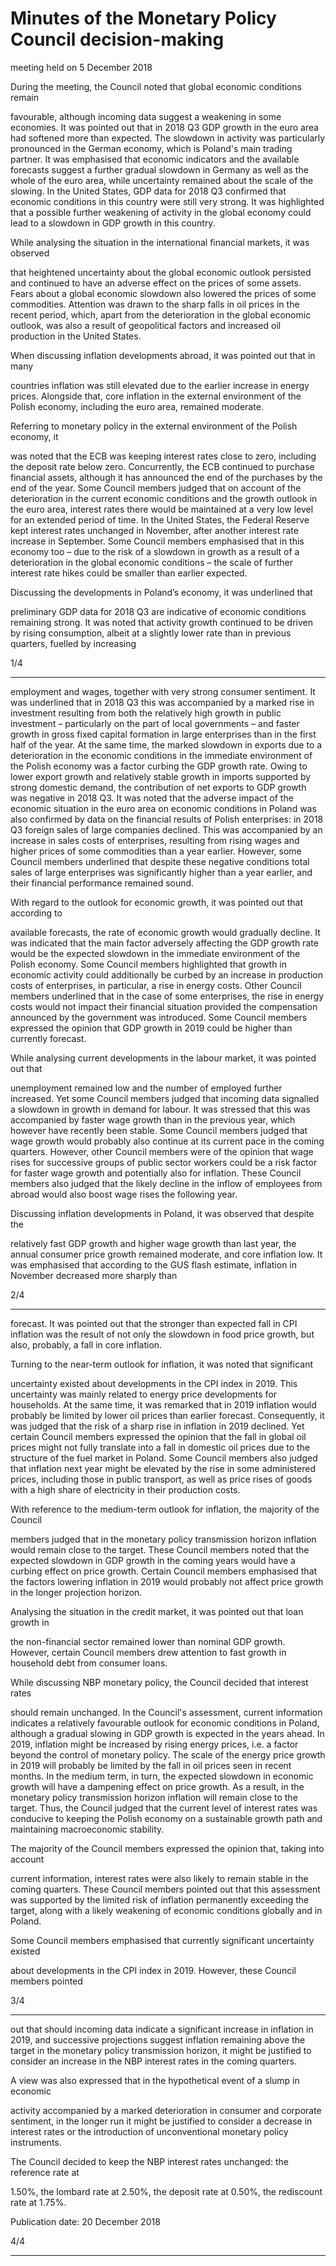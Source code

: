 # Minutes of the Monetary Policy Council decision-making

 meeting held on 5 December 2018

During the meeting, the Council noted that global economic conditions remain

favourable, although incoming data suggest a weakening in some economies. It was
pointed out that in 2018 Q3 GDP growth in the euro area had softened more than
expected. The slowdown in activity was particularly pronounced in the German
economy, which is Poland's main trading partner. It was emphasised that economic
indicators and the available forecasts suggest a further gradual slowdown in Germany as
well as the whole of the euro area, while uncertainty remained about the scale of the
slowing. In the United States, GDP data for 2018 Q3 confirmed that economic conditions
in this country were still very strong. It was highlighted that a possible further
weakening of activity in the global economy could lead to a slowdown in GDP growth in
this country.

While analysing the situation in the international financial markets, it was observed

that heightened uncertainty about the global economic outlook persisted and continued
to have an adverse effect on the prices of some assets. Fears about a global economic
slowdown also lowered the prices of some commodities. Attention was drawn to the
sharp falls in oil prices in the recent period, which, apart from the deterioration in the
global economic outlook, was also a result of geopolitical factors and increased oil
production in the United States.

When discussing inflation developments abroad, it was pointed out that in many

countries inflation was still elevated due to the earlier increase in energy prices.
Alongside that, core inflation in the external environment of the Polish economy,
including the euro area, remained moderate.

Referring to monetary policy in the external environment of the Polish economy, it

was noted that the ECB was keeping interest rates close to zero, including the deposit
rate below zero. Concurrently, the ECB continued to purchase financial assets, although
it has announced the end of the purchases by the end of the year. Some Council
members judged that on account of the deterioration in the current economic conditions
and the growth outlook in the euro area, interest rates there would be maintained at a
very low level for an extended period of time. In the United States, the Federal Reserve
kept interest rates unchanged in November, after another interest rate increase in
September. Some Council members emphasised that in this economy too – due to the
risk of a slowdown in growth as a result of a deterioration in the global economic
conditions – the scale of further interest rate hikes could be smaller than earlier expected.

Discussing the developments in Poland’s economy, it was underlined that

preliminary GDP data for 2018 Q3 are indicative of economic conditions remaining
strong. It was noted that activity growth continued to be driven by rising consumption,
albeit at a slightly lower rate than in previous quarters, fuelled by increasing

1/4


-----

employment and wages, together with very strong consumer sentiment. It was
underlined that in 2018 Q3 this was accompanied by a marked rise in investment
resulting from both the relatively high growth in public investment – particularly on the
part of local governments – and faster growth in gross fixed capital formation in large
enterprises than in the first half of the year. At the same time, the marked slowdown in
exports due to a deterioration in the economic conditions in the immediate environment
of the Polish economy was a factor curbing the GDP growth rate. Owing to lower export
growth and relatively stable growth in imports supported by strong domestic demand,
the contribution of net exports to GDP growth was negative in 2018 Q3. It was noted that
the adverse impact of the economic situation in the euro area on economic conditions in
Poland was also confirmed by data on the financial results of Polish enterprises: in 2018
Q3 foreign sales of large companies declined. This was accompanied by an increase in
sales costs of enterprises, resulting from rising wages and higher prices of some
commodities than a year earlier. However, some Council members underlined that
despite these negative conditions total sales of large enterprises was significantly higher
than a year earlier, and their financial performance remained sound.

With regard to the outlook for economic growth, it was pointed out that according to

available forecasts, the rate of economic growth would gradually decline. It was
indicated that the main factor adversely affecting the GDP growth rate would be the
expected slowdown in the immediate environment of the Polish economy. Some Council
members highlighted that growth in economic activity could additionally be curbed by
an increase in production costs of enterprises, in particular, a rise in energy costs. Other
Council members underlined that in the case of some enterprises, the rise in energy costs
would not impact their financial situation provided the compensation announced by the
government was introduced. Some Council members expressed the opinion that GDP
growth in 2019 could be higher than currently forecast.

While analysing current developments in the labour market, it was pointed out that

unemployment remained low and the number of employed further increased. Yet some
Council members judged that incoming data signalled a slowdown in growth in demand
for labour. It was stressed that this was accompanied by faster wage growth than in the
previous year, which however have recently been stable. Some Council members judged
that wage growth would probably also continue at its current pace in the coming
quarters. However, other Council members were of the opinion that wage rises for
successive groups of public sector workers could be a risk factor for faster wage growth
and potentially also for inflation. These Council members also judged that the likely
decline in the inflow of employees from abroad would also boost wage rises the
following year.

Discussing inflation developments in Poland, it was observed that despite the

relatively fast GDP growth and higher wage growth than last year, the annual consumer
price growth remained moderate, and core inflation low. It was emphasised that
according to the GUS flash estimate, inflation in November decreased more sharply than

2/4


-----

forecast. It was pointed out that the stronger than expected fall in CPI inflation was the
result of not only the slowdown in food price growth, but also, probably, a fall in core
inflation.

Turning to the near-term outlook for inflation, it was noted that significant

uncertainty existed about developments in the CPI index in 2019. This uncertainty was
mainly related to energy price developments for households. At the same time, it was
remarked that in 2019 inflation would probably be limited by lower oil prices than
earlier forecast. Consequently, it was judged that the risk of a sharp rise in inflation in
2019 declined. Yet certain Council members expressed the opinion that the fall in global
oil prices might not fully translate into a fall in domestic oil prices due to the structure of
the fuel market in Poland. Some Council members also judged that inflation next year
might be elevated by the rise in some administered prices, including those in public
transport, as well as price rises of goods with a high share of electricity in their
production costs.

With reference to the medium-term outlook for inflation, the majority of the Council

members judged that in the monetary policy transmission horizon inflation would
remain close to the target. These Council members noted that the expected slowdown in
GDP growth in the coming years would have a curbing effect on price growth. Certain
Council members emphasised that the factors lowering inflation in 2019 would probably
not affect price growth in the longer projection horizon.

Analysing the situation in the credit market, it was pointed out that loan growth in

the non-financial sector remained lower than nominal GDP growth. However, certain
Council members drew attention to fast growth in household debt from consumer loans.

While discussing NBP monetary policy, the Council decided that interest rates

should remain unchanged. In the Council's assessment, current information indicates a
relatively favourable outlook for economic conditions in Poland, although a gradual
slowing in GDP growth is expected in the years ahead. In 2019, inflation might be
increased by rising energy prices, i.e. a factor beyond the control of monetary policy. The
scale of the energy price growth in 2019 will probably be limited by the fall in oil prices
seen in recent months. In the medium term, in turn, the expected slowdown in economic
growth will have a dampening effect on price growth. As a result, in the monetary policy
transmission horizon inflation will remain close to the target. Thus, the Council judged
that the current level of interest rates was conducive to keeping the Polish economy on a
sustainable growth path and maintaining macroeconomic stability.

The majority of the Council members expressed the opinion that, taking into account

current information, interest rates were also likely to remain stable in the coming
quarters. These Council members pointed out that this assessment was supported by the
limited risk of inflation permanently exceeding the target, along with a likely weakening
of economic conditions globally and in Poland.

Some Council members emphasised that currently significant uncertainty existed

about developments in the CPI index in 2019. However, these Council members pointed

3/4


-----

out that should incoming data indicate a significant increase in inflation in 2019, and
successive projections suggest inflation remaining above the target in the monetary
policy transmission horizon, it might be justified to consider an increase in the NBP
interest rates in the coming quarters.

A view was also expressed that in the hypothetical event of a slump in economic

activity accompanied by a marked deterioration in consumer and corporate sentiment, in
the longer run it might be justified to consider a decrease in interest rates or the
introduction of unconventional monetary policy instruments.

The Council decided to keep the NBP interest rates unchanged: the reference rate at

1.50%, the lombard rate at 2.50%, the deposit rate at 0.50%, the rediscount rate at 1.75%.

Publication date: 20 December 2018

4/4


-----


